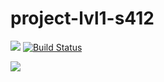 # project-lvl1-s412
<a href="https://codeclimate.com/github/Amidery/project-lvl1-s412/maintainability"><img src="https://api.codeclimate.com/v1/badges/9a19f83641547e909e4e/maintainability" /></a>
[![Build Status](https://travis-ci.org/Amidery/project-lvl1-s412.svg?branch=master)](https://travis-ci.org/Amidery/project-lvl1-s412)


<a href="https://asciinema.org/a/zvIuOQp1WHRqf7rFTH2HN8QzJ" target="_blank"><img src="https://asciinema.org/a/zvIuOQp1WHRqf7rFTH2HN8QzJ.svg" /></a>
